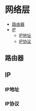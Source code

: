# 网络层

* [路由器](#路由器)
* [IP](#IP)
    * [IP地址](#IP地址)
    * [IP协议](#IP协议)
    


## 路由器

## IP
### IP地址

### IP协议
